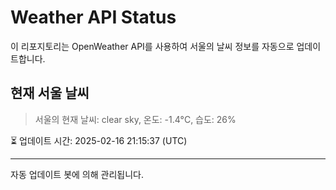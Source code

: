
# Weather API Status

이 리포지토리는 OpenWeather API를 사용하여 서울의 날씨 정보를 자동으로 업데이트합니다.

## 현재 서울 날씨
> 서울의 현재 날씨: clear sky, 온도: -1.4°C, 습도: 26%

⏳ 업데이트 시간: 2025-02-16 21:15:37 (UTC)

---
자동 업데이트 봇에 의해 관리됩니다.
